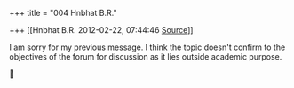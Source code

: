 +++
title = "004 Hnbhat B.R."

+++
[[Hnbhat B.R.	2012-02-22, 07:44:46 [Source](https://groups.google.com/g/bvparishat/c/LrmnqgutBMk)]]



I am sorry for my previous message. I think the topic doesn't confirm to the objectives of the forum for discussion as it lies outside academic purpose.



